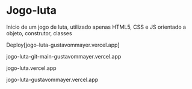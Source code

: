 # Jogo-luta
Inicio de um jogo de luta, utilizado apenas HTML5, CSS e JS orientado a objeto, construtor, classes

Deploy[jogo-luta-gustavommayer.vercel.app]


jogo-luta-git-main-gustavommayer.vercel.app


jogo-luta.vercel.app

jogo-luta-gustavommayer.vercel.app

